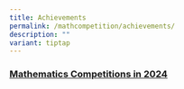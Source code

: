 ```yaml
---
title: Achievements
permalink: /mathcompetition/achievements/
description: ""
variant: tiptap
---
```

### [Mathematics Competitions in 2024](/files/Mathematics_Competitions_in_2024.pdf)